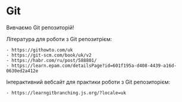 # Git

Вивчаємо Git репозиторій!

  Література для роботи з Git репозитрієм:
  
    - https://githowto.com/uk
    - https://git-scm.com/book/uk/v2
    - https://habr.com/ru/post/588801/
    - https://learn.epam.com/detailsPage?id=601f195a-d408-4439-a16d-0630ed2a412e

  Інтерактивний вебсайт для практики роботи з Git репозиторієм:
  
    - https://learngitbranching.js.org/?locale=uk


